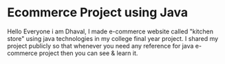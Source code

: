 # Ecommerce Project using Java
Hello Everyone i am Dhaval, I made e-commerce website called "kitchen store" using java technologies in my college final year project. I shared my project publicly so that whenever you need any reference for java e-commerce project then you can see &amp; learn it.
